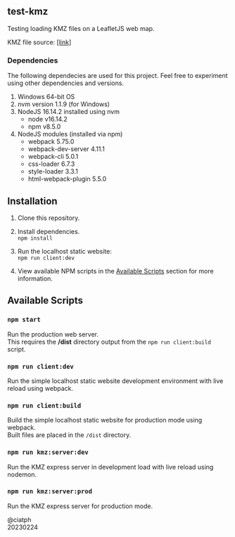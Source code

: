 ## test-kmz

Testing loading KMZ files on a LeafletJS web map.

KMZ file source: [[link]](https://www.datapages.com/gis-map-publishing-program/gis-open-files/global-framework/global-heat-flow-database/kmz-files-list)

### Dependencies

The following dependecies are used for this project. Feel free to experiment using other dependencies and versions.

1. Windows 64-bit OS
2. nvm version 1.1.9 (for Windows)
3. NodeJS 16.14.2 installed using nvm
   - node v16.14.2
   - npm v8.5.0
4. NodeJS modules (installed via npm)
   - webpack 5.75.0
   - webpack-dev-server 4.11.1
   - webpack-cli 5.0.1
   - css-loader 6.7.3
   - style-loader 3.3.1
   - html-webpack-plugin 5.5.0

## Installation

1. Clone this repository.

2. Install dependencies.<br>
`npm install`

3. Run the localhost static website:<br>
`npm run client:dev`

4. View available NPM scripts in the [Available Scripts](#available-scripts) section for more information.

## Available Scripts

### `npm start`

Run the production web server.<br>
This requires the **/dist** directory output from the `npm run client:build` script.

### `npm run client:dev`

Run the simple localhost static website development environment with live reload using webpack.

### `npm run client:build`

Build the simple localhost static website for production mode using webpack.<br>
Built files are placed in the `/dist` directory.

### `npm run kmz:server:dev`

Run the KMZ express server in development load with live reload using nodemon.

### `npm run kmz:server:prod`

Run the KMZ express server for production mode.

@ciatph<br>
20230224
